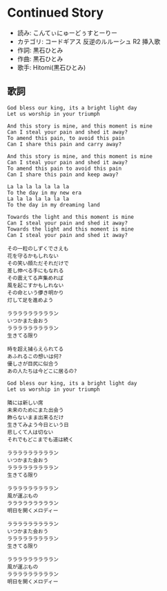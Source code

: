 Continued Story
================

- 読み: こんてぃにゅーどぅすとーりー
- カテゴリ: コードギアス 反逆のルルーシュ R2 挿入歌
- 作詞: 黒石ひとみ
- 作曲: 黒石ひとみ
- 歌手: Hitomi(黒石ひとみ)


歌詞
-----

    God bless our king, its a bright light day
    Let us worship in your triumph

    And this story is mine, and this moment is mine
    Can I steal your pain and shed it away?
    To amend this pain, to avoid this pain
    Can I share this pain and carry away?

    And this story is mine, and this moment is mine
    Can I steal your pain and shed it away?
    To amend this pain to avoid this pain
    Can I share this pain and keep away?

    La la la la la la la
    To the day in my new era
    La la la la la la la
    To the day in my dreaming land

    Towards the light and this moment is mine
    Can I steal your pain and shed it away?
    Towards the light and this moment is mine
    Can I steal your pain and shed it away?

    その一粒のしずくでさえも
    花を守るかもしれない
    その笑い顔ただそれだけで
    差し伸べる手にもなれる
    その震えてる声集めれば
    風を起こすかもしれない
    その命という儚き明かり
    灯して足を進めよう

    ラララララララララン
    いつかまた会おう
    ラララララララララン
    生きてる限り

    時を超え捕らえられてる
    あふれるこの想いは何?
    優しさが目尻に似合う
    あの人たちは今どこに居るの?

    God bless our king, its a bright light day
    Let us worship in your triumph

    隣には新しい席
    未来のためにまた出会う
    飾らないまま出来るだけ
    生きてみよう今日という日
    悲しくて人は切ない
    それでもどこまでも道は続く

    ラララララララララン
    いつかまた会おう
    ラララララララララン
    生きてる限り

    ラララララララララン
    風が運ぶもの
    ラララララララララン
    明日を開くメロディー

    ラララララララララン
    いつかまた会おう
    ラララララララララン
    生きてる限り

    ラララララララララン
    風が運ぶもの
    ラララララララララン
    明日を開くメロディー

